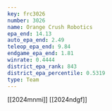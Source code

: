 ```yaml
---
key: frc3026
number: 3026
name: Orange Crush Robotics
epa_end: 14.13
auto_epa_end: 2.49
teleop_epa_end: 9.84
endgame_epa_end: 1.81
winrate: 0.4444
district_epa_rank: 843
district_epa_percentile: 0.5319
type: Team
---
```

[[2024mnmi]]
[[2024ndgf]]
